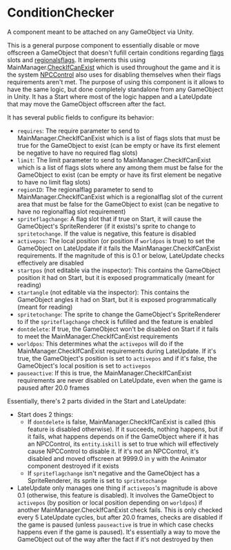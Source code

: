# ConditionChecker
A component meant to be attached on any GameObject via Unity.

This is a general purpose component to essentially disable or move offscreen a GameObject that doesn't fufill certain conditions regarding [flags](../../Flags%20arrays/flags.md) slots and [regionalsflags](../../Flags%20arrays/Regionalflags.md). It implements this using MainManager.[CheckIfCanExist](../../MainManager/Methods/Game%20utilities.md#condition-checking) which is used throughout the game and it is the system [NPCControl](../../Entities/NPCControl/NPCControl.md) also uses for disabling themselves when their flags requirements aren't met. The purpose of using this component is it allows to have the same logic, but done completely standalone from any GameObject in Unity. It has a Start where most of the logic happen and a LateUpdate that may move the GameObject offscreen after the fact.

It has several public fields to configure its behavior:

- `requires`: The require parameter to send to MainManager.CheckIfCanExist which is a list of flags slots that must be true for the GameObject to exist (can be empty or have its first element be negative to have no required flag slots)
- `limit`: The limit parameter to send to MainManager.CheckIfCanExist which is a list of flags slots where any among them must be false for the GameObject to exist (can be empty or have its first element be negative to have no limit flag slots)
- `regionID`: The regionalflag parameter to send to MainManager.CheckIfCanExist which is a regionalflag slot of the current area that must be false for the GameObject to exist (can be negative to have no regionalflag slot requirement)
- `spriteflagchange`: A flag slot that if true on Start, it will cause the GameObject's SpriteRenderer (if it exists)'s sprite to change to `spritetochange`. If the value is negative, this feature is disabled
- `activepos`: The local position (or position if `worldpos` is true) to set the GameObject on LateUpdate if it fails the MainManager.CheckIfCanExist requirements. If the magnitude of this is 0.1 or below, LateUpdate checks effectively are disabled
- `startpos` (not editable via the inspector): This contains the GameObject position it had on Start, but it is exposed programmatically (meant for reading)
- `startangle` (not editable via the inspector): This contains the GameObject angles it had on Start, but it is exposed programmatically (meant for reading)
- `spritetochange`: The sprite to change the GameObject's SpriteRenderer to if the `spriteflagchange` check is fufilled and the feature is enabled
- `dontdelete`: If true, the GameObject won't be disabled on Start if it fails to meet the MainManager.CheckIfCanExist requirements
- `worldpos`: This determines what the `activepos` will do if the MainManager.CheckIfCanExist requirements during LateUpdate. If it's true, the GameObject's position is set to `activepos` and if it's false, the GameObject's local position is set to `activepos`
- `pauseactive`: If this is true, the MainManager.CheckIfCanExist requirements are never disabled on LateUpdate, even when the game is paused after 20.0 frames

Essentially, there's 2 parts divided in the Start and LateUpdate:

- Start does 2 things:
    - If `dontdelete` is false, MainManager.CheckIfCanExist is called (this feature is disabled otherwise). If it succeeds, nothing happens, but if it fails, what happens depends on if the GameObject where if it has an NPCControl, its `entity`.`iskill` is set to true which will effectively cause NPCControl to disable it. If it's not an NPCControl, it's disabled and moved offscreen at 9999.0 in y with the Animator component destroyed if it exists
    - If `spriteflagchange` isn't negative and the GameObject has a SpriteRenderer, its sprite is set to `spritetochange`
- LateUpdate only manages one thing if `activepos`'s magnitude is above 0.1 (otherwise, this feature is disabled). It involves the GameObject to `activepos` (by position or local position depending on `worldpos`) if another MainManager.CheckIfCanExist check fails. This is only checked every 5 LateUpdate cycles, but after 20.0 frames, checks are disabled if the game is paused (unless `pauseactive` is true in which case checks happens even if the game is paused). It's essentially a way to move the GameObject out of the way after the fact if it's not destroyed by then
